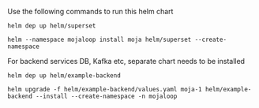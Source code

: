 Use the following commands to run this helm chart

```
helm dep up helm/superset

helm --namespace mojaloop install moja helm/superset --create-namespace

```

For backend services DB, Kafka etc, separate chart needs to be installed

```
helm dep up helm/example-backend

helm upgrade -f helm/example-backend/values.yaml moja-1 helm/example-backend --install --create-namespace -n mojaloop

```
